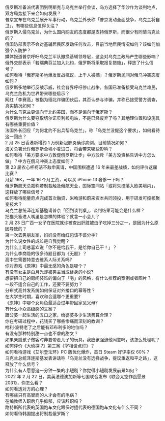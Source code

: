 俄罗斯准备派代表团到明斯克与乌克兰举行会谈，乌方选择了华沙作为谈判地点，双方局势接下来会如何发展？  
普京宣布在乌克兰展开军事行动，乌克兰外长称「普京发动全面战争，乌克兰将自卫」，有哪些信息值得关注？  
俄罗斯入侵乌克兰，为什么国内网友的态度都是支持俄罗斯，而很少有同情乌克兰的？  
俄国防部表示不会对基辅居民区发动任何攻击，目前当地居民情况如何？该如何加强个人防护？  
媒体报道普京呼吁乌克兰军队撤换基辅领导层，这会对乌克兰政局产生哪些影响？  
俄外交部表示「若瑞典芬兰加入北约，俄罗斯将采取报复措施」，释放了什么信号？  
如何看待「俄罗斯多地爆发反战抗议，上千人被捕」？俄罗斯民间对俄乌冲突态度如何？  
俄罗斯多地举行反战示威，社会各界呼吁停止战争，各国已准备接受乌克兰难民，乌克兰危机为世界带来哪些启示？  
网红「李赛高」被指为缅北诈骗团伙后，其否认参与诈骗，并称已接受警方调查，真实情况如何？  
为什么乌克兰更偏向于北约美国，而不是偏向于俄罗斯？  
俄罗斯为什么要夺取切尔诺贝利核电站，不是已经废弃了吗？其地理位置和设施具有哪些重要价值？  
法国外长回应「为何北约不出兵帮乌克兰」，称「乌克兰没提这个要求」，如何看待这一回应？  
2 月 25 日香港新增约 1 万例新冠肺炎确诊病例，目前情况如何？  
海关总署允许俄罗斯全境小麦进口，将会带来哪些影响？  
如何看待「美方要求中方敦促俄罗斯让步」中方驳斥「美方没资格告诉中方怎么做」？中方在俄乌冲突上态度如何？  
第 23 届农心杯柯洁不敌申真谞，中国围棋遭遇 16 年来最差战绩，如何评价这届比赛？  
月薪 16K，一年 16 个月工资，可以买 iPhone 13 奢侈一下吗？  
俄罗斯航天总裁称若制裁触及俄航天业，国际空间站「或将失控落入欧美境内」，这释放了哪些信号？  
如何看待能量奇点完成首次融资，米哈游和蔚来资本共同领投，用于研发可控核聚变技术？  
乌克兰总统泽连斯基邀请普京「回到谈判桌」，谈判结果可能会是什么样？  
把猫头塞进人嘴里是怎样的体验？就含一小会儿？  
2 月 23 日广西一女子在医院就诊被查出肝脏被虫子吃掉三分之一，是因为什么原因导致的？  
第一次去男朋友家，妈妈没有给红包该不该分手?  
为什么说女性的成长是自我觉醒？  
为什么上司总喜欢说「你不是给我干，是给你自己干！」？  
为什么李商隐的很多诗题目都为《无题》？  
高中生需要特意去维系人际关系吗?  
你对游戏《原神》中最无感的角色是哪个？  
有没有女主是白月光却被男主当成替身的小说?  
想要把自己的房间装饰的偏向于「宅」的风格，有什么推荐的案例或者图片？  
一段不适合自己的工作，还要不要努力？  
分布式高并发系统如何保证对外接口的幂等性？  
在大学生时期，喜欢和合适哪个更重要?  
《原神》中哪个女角色最适合过年带回家见父母?  
有什么小众高级感的文案？  
跟公婆一起生活的五口之家，给婆婆多少生活费算合理？  
你在考研过程中，花钱买了哪些惨痛而深刻的教训？  
哈利·波特老了之后能有邓布利多的地位吗？  
有没有那种特别甜一点也不虐的甜文？  
如果亲戚孩子做客时非要带走儿子的玩具，我应该强迫他同意吗，该怎么处理呢？  
如何评价《大侦探 7》第三案《宰相请点灯》？  
如何看待游戏《艾尔登法环》PC 版优化爆炸，首日 Steam 好评率仅 60%？  
乌克兰总统泽连斯基发表讲话称「乌克兰没有选择战争，提议重返和平之路」，这释放了什么信号？  
为什么有人愿意追一分钟一集的小短剧？你觉得小短剧发展前景如何？  
2022 年 2 月 22 日，美英法德澳加新等七国联合发布《联合太空作战愿景 2031》，你怎么看？  
如何看透对方的心理？  
有哪些只有高智商的人才会有的毛病？  
在编教师入职后几乎抑郁，应该辞职吗？  
路特斯所代表的英国跑车文化跟保时捷代表的德国跑车文化有什么不同？  
如何看待韩国提出将制裁俄罗斯？  
